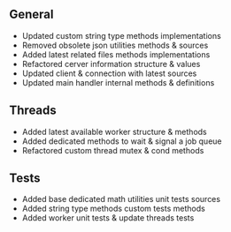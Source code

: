 ## General
- Updated custom string type methods implementations
- Removed obsolete json utilities methods & sources
- Added latest related files methods implementations
- Refactored cerver information structure & values
- Updated client & connection with latest sources
- Updated main handler internal methods & definitions

## Threads
- Added latest available worker structure & methods
- Added dedicated methods to wait & signal a job queue
- Refactored custom thread mutex & cond methods

## Tests
- Added base dedicated math utilities unit tests sources
- Added string type methods custom tests methods
- Added worker unit tests & update threads tests